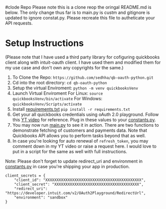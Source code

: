 #clode Repo
Please note this is a clone reop the oringal README.md is below. 
The only change thus far is to main.py is custm and gitignore is updated to ignore constat.py. Please recreate this file to autheticate your API requests. 

# Setup Instructions

(Please note that I have used a third party library for cofiguring quickbooks client along with intuit-oauth client. I have used them and modified them for my use case and don't own any copyrights for the same.)

1. To Clone the Repo:
   `https://github.com/sedhha/qb-oauth-python.git`
2. Cd into the root directory:
   `cd qb-oauth-python`
3. Setup the virtual Enviroment:
   `python -m venv quickbooksVenv`
4. Launch Virtual Enviroment
   For Linux:
   `source quickbooksVenv/bin/activate`
   For Windows:
   `quickbooksVenv/Scripts/activate`
5. Install [requirements.txt](requirements.txt)
   `pip install -r requirements.txt`
6. Get your all quickbooks credentials using oAuth 2.0 playground. Follow this [YT video](https://youtu.be/8ZFZhe2HoMY) for reference. Plug in these values to your [constants.py](constants.py).
7. You may now run [main.py](main.py) to see it in action. There are two functions to demonstrate fetching of customers and payments data. Note that Quickbooks API allows you to perform tasks beyond that as well.
8. In case you're looking for auto renewal of `refresh_token`, you may comment down in my YT video or raise a request here. I would love to put in a script for the same as well with full instructions.

Note: Please don't forget to update redirect_uri and environment in [constants.py](constants.py) in case you're shipping your app in production.

```
client_secrets = {
    "client_id": "XXXXXXXXXXXXXXXXXXXXXXXXXXXXXXXXXXXXXXXXXXX",
    "client_secret": "XXXXXXXXXXXXXXXXXXXXXXXXXXXXXXXXXXXXXX",
    "redirect_uri": "https://developer.intuit.com/v2/OAuth2Playground/RedirectUrl",
    "environment": "sandbox"
}
```
